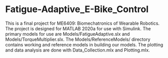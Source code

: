 # Fatigue-Adaptive_E-Bike_Control

This is a final project for ME6409: Biomechatronics of Wearable Robotics. The project is designed for MATLAB 2020a for use with Simulink. The primary models for use are Models/FatigueAdaptive.slx and Models/TorqueMultiplier.slx. The Models/ReferenceModels/ directory contains working and reference models in building our models. The plotting and data analysis are done with Data_Collection.mlx and Plotting.mlx. 
